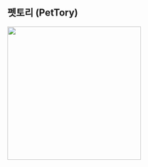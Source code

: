 <h2 align="left">펫토리 (PetTory)</h1>
<img src="src/main/resources/static/images/ui/example.png" width="300"/>
